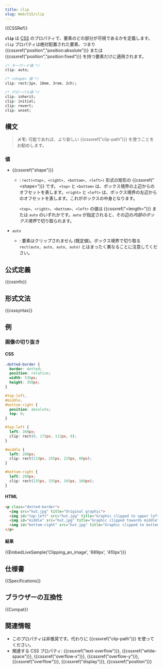 ```yaml
---
title: clip
slug: Web/CSS/clip
---
```


{{CSSRef}}

**`clip`** は [CSS](/ja/docs/Web/CSS) のプロパティで、要素のどの部分が可視であるかを定義します。 `clip` プロパティは絶対配置された要素、つまり {{cssxref("position","position:absolute")}} または {{cssxref("position","position:fixed")}} を持つ要素だけに適用されます。

```css
/* キーワード値 */
clip: auto;

/* <shape> 値 */
clip: rect(1px, 10em, 3rem, 2ch);

/* グローバル値 */
clip: inherit;
clip: initial;
clip: revert;
clip: unset;
```

## 構文

> **メモ:** 可能であれば、より新しい {{cssxref("clip-path")}} を使うことをお勧めします。

### 値

- {{cssxref("shape")}}

  - : `rect(<top>, <right>, <bottom>, <left>)` 形式の矩形の {{cssxref("&lt;shape&gt;")}} です。 `<top>` と `<bottom>` は、ボックス境界の上辺からのオフセットを表します。`<right>` と `<left>` は、ボックス境界の左辺からのオフセットを表します。これがボックスの中身となります。

    `<top>`、`<right>`、`<bottom>`、`<left>` の値は {{cssxref("&lt;length&gt;")}} または `auto` のいずれかです。`auto` が指定されると、その辺の*内部のボックス境界*で切り取られます。

- `auto`
  - : 要素はクリップされません (既定値)。ボックス境界で切り取る `rect(auto, auto, auto, auto)` とはまったく異なることに注意してください。

## 公式定義

{{cssinfo}}

## 形式文法

{{csssyntax}}

## 例

<h3 id="Clipping_an_image">画像の切り抜き</h3>

#### CSS

```css
.dotted-border {
  border: dotted;
  position: relative;
  width: 536px;
  height: 350px;
}

#top-left,
#middle,
#bottom-right {
  position: absolute;
  top: 0;
}

#top-left {
  left: 360px;
  clip: rect(0, 175px, 113px, 0);
}

#middle {
  left: 280px;
  clip: rect(119px, 255px, 229px, 80px);
}

#bottom-right {
  left: 200px;
  clip: rect(235px, 335px, 345px, 160px);
}
```

#### HTML

```html
<p class="dotted-border">
  <img src="hut.jpg" title="Original graphic">
  <img id="top-left" src="hut.jpg" title="Graphic clipped to upper left">
  <img id="middle" src="hut.jpg" title="Graphic clipped towards middle">
  <img id="bottom-right" src="hut.jpg" title="Graphic clipped to bottom right">
</p>
```

#### 結果

{{EmbedLiveSample('Clipping_an_image', '689px', '410px')}}

## 仕様書

{{Specifications}}

## ブラウザーの互換性

{{Compat}}

## 関連情報

- このプロパティは非推奨です。代わりに {{cssxref("clip-path")}} を使ってください。
- 関連する CSS プロパティ: {{cssxref("text-overflow")}}, {{cssxref("white-space")}}, {{cssxref("overflow-x")}}, {{cssxref("overflow-y")}}, {{cssxref("overflow")}}, {{cssxref("display")}}, {{cssxref("position")}}
